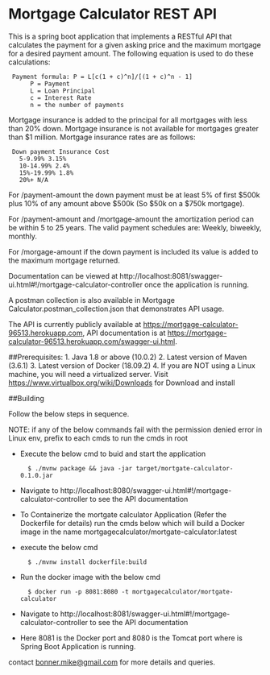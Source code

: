 # Mortgage Calculator REST API

This is a spring boot application that implements a RESTful API that calculates the payment for a given asking price and the maximum mortgage for a desired payment amount.
The following equation is used to do these calculations:

     Payment formula: P = L[c(1 + c)^n]/[(1 + c)^n - 1]
          P = Payment
          L = Loan Principal
          c = Interest Rate 
          n = the number of payments 
Mortgage insurance is added to the principal for all mortgages with less than 20% down. 
Mortgage insurance is not available for mortgages greater than $1 million.
Mortgage insurance rates are as follows:

     Down payment Insurance Cost
       5-9.99% 3.15%
       10-14.99% 2.4%
       15%-19.99% 1.8%
       20%+ N/A
       
For /payment-amount the down payment must be at least 5% of first $500k plus 10% of any amount above $500k (So $50k on a $750k
mortgage).

For /payment-amount and /mortgage-amount the amortization period can be within 5 to 25 years. The valid payment schedules are: Weekly, biweekly, monthly.

For /morgage-amount if the down payment is included its value is added to the maximum mortgage returned.

Documentation can be viewed at http://localhost:8081/swagger-ui.html#!/mortgage-calculator-controller once the application is running.

A postman collection is also available in Mortgage Calculator.postman_collection.json that demonstrates API usage.
     
The API is currently publicly available at https://mortgage-calculator-96513.herokuapp.com, API documentation is at https://mortgage-calculator-96513.herokuapp.com/swagger-ui.html.

##Prerequisites: 
		1. Java 1.8 or above (10.0.2)
		2. Latest version of Maven (3.6.1)
		3. Latest version of Docker (18.09.2)
		4. If you are NOT using a Linux machine, you will need a virtualized server. Visit https://www.virtualbox.org/wiki/Downloads for Download and install

##Building

Follow the below steps in sequence.

NOTE: if any of the below commands fail with the permission denied error in Linux env, prefix <sudo> to each cmds to run the cmds in root

- Execute the below cmd to buid and start the application

		$ ./mvnw package && java -jar target/mortgate-calculator-0.1.0.jar

- Navigate to http://localhost:8080/swagger-ui.html#!/mortgage-calculator-controller to see the API documentation 


- To Containerize the mortgate calculator Application (Refer the Dockerfile for details) run the cmds below which will build a Docker image in the name mortgagecalculator/mortgate-calculator:latest


- execute the below cmd 

		$ ./mvnw install dockerfile:build
		
 
- Run the docker image with the below cmd
	
		$ docker run -p 8081:8080 -t mortgagecalculator/mortgate-calculator
                 
- Navigate to http://localhost:8081/swagger-ui.html#!/mortgage-calculator-controller to see the API documentation 
- Here 8081 is the Docker port and 8080 is the Tomcat port where is Spring Boot Application is 	running. 

contact bonner.mike@gmail.com for more details and queries. 


			
